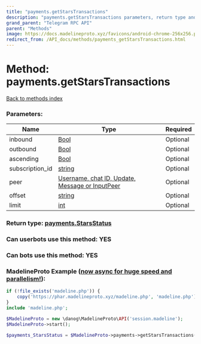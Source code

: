 ```yaml
---
title: "payments.getStarsTransactions"
description: "payments.getStarsTransactions parameters, return type and example"
grand_parent: "Telegram RPC API"
parent: "Methods"
image: https://docs.madelineproto.xyz/favicons/android-chrome-256x256.png
redirect_from: /API_docs/methods/payments_getStarsTransactions.html
---
```

# Method: payments.getStarsTransactions
[Back to methods index](index.html)



### Parameters:

| Name     |    Type       | Required |
|----------|---------------|----------|
|inbound|[Bool](/API_docs/types/Bool.html) | Optional|
|outbound|[Bool](/API_docs/types/Bool.html) | Optional|
|ascending|[Bool](/API_docs/types/Bool.html) | Optional|
|subscription\_id|[string](/API_docs/types/string.html) | Optional|
|peer|[Username, chat ID, Update, Message or InputPeer](/API_docs/types/InputPeer.html) | Optional|
|offset|[string](/API_docs/types/string.html) | Optional|
|limit|[int](/API_docs/types/int.html) | Optional|


### Return type: [payments.StarsStatus](/API_docs/types/payments.StarsStatus.html)

### Can userbots use this method: **YES**

### Can bots use this method: **YES**


### MadelineProto Example ([now async for huge speed and parallelism!](https://docs.madelineproto.xyz/docs/ASYNC.html)):


```php
if (!file_exists('madeline.php')) {
    copy('https://phar.madelineproto.xyz/madeline.php', 'madeline.php');
}
include 'madeline.php';

$MadelineProto = new \danog\MadelineProto\API('session.madeline');
$MadelineProto->start();

$payments_StarsStatus = $MadelineProto->payments->getStarsTransactions(inbound: $Bool, outbound: $Bool, ascending: $Bool, subscription_id: 'string', peer: $InputPeer, offset: 'string', limit: $int, );
```

